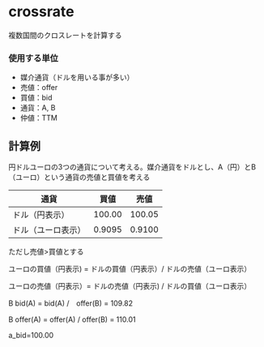 # crossrate

複数国間のクロスレートを計算する

### 使用する単位

- 媒介通貨（ドルを用いる事が多い）
- 売値：offer
- 買値：bid
- 通貨：A, B
- 仲値：TTM

## 計算例

円ドルユーロの3つの通貨について考える。媒介通貨をドルとし、A（円）とB（ユーロ）という通貨の売値と買値を考える

|通貨  |買値  |売値  |
|---|---|---|
|ドル（円表示）  |100.00  |100.05  |
|ドル（ユーロ表示）  |0.9095  |0.9100  |

ただし売値>買値とする

ユーロの買値（円表示) = ドルの買値（円表示）/ ドルの売値（ユーロ表示）

ユーロの売値（円表示）= ドルの売値（円表示) / ドルの買値（ユーロ表示）

B bid(A) = bid(A) /　offer(B) = 109.82

B offer(A) = offer(A) / offer(B) = 110.01

a_bid=100.00
